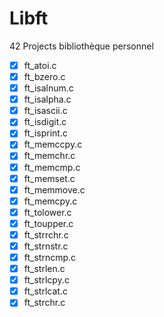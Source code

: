# Libft
42 Projects bibliothèque personnel


- [x] ft_atoi.c                     
- [x] ft_bzero.c                    
- [x] ft_isalnum.c                  
- [x] ft_isalpha.c                  
- [x] ft_isascii.c                  
- [x] ft_isdigit.c                  
- [x] ft_isprint.c                  
- [x] ft_memccpy.c                  
- [x] ft_memchr.c                   
- [x] ft_memcmp.c
- [x] ft_memset.c
- [x] ft_memmove.c
- [x] ft_memcpy.c
- [x] ft_tolower.c
- [x] ft_toupper.c
- [x] ft_strrchr.c
- [x] ft_strnstr.c
- [x] ft_strncmp.c
- [x] ft_strlen.c
- [x] ft_strlcpy.c
- [x] ft_strlcat.c
- [x] ft_strchr.c
